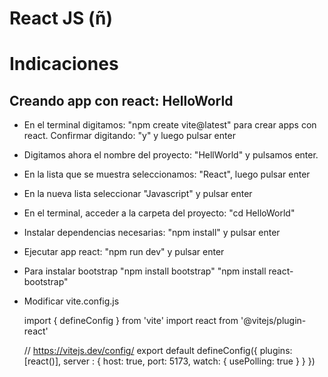 # React JS (ñ)


# Indicaciones

## Creando app con react: HelloWorld
- En el terminal digitamos: "npm create vite@latest" para crear apps con react.
Confirmar digitando: "y" y luego pulsar enter

- Digitamos ahora el nombre del proyecto: "HellWorld" y pulsamos enter.

- En la lista que se muestra seleccionamos: "React", luego pulsar enter

- En la nueva lista seleccionar "Javascript" y pulsar enter

- En el terminal, acceder a la carpeta del proyecto: "cd HelloWorld"

- Instalar dependencias necesarias: "npm install" y pulsar enter

- Ejecutar app react: "npm run dev" y pulsar enter

- Para instalar bootstrap 
  "npm install bootstrap"
  "npm install react-bootstrap"


- Modificar vite.config.js

    import { defineConfig } from 'vite'
    import react from '@vitejs/plugin-react'

    // https://vitejs.dev/config/
    export default defineConfig({
      plugins: [react()],
      server : {
        host: true,
        port: 5173,
        watch: {
          usePolling: true
        }
      }
    })
